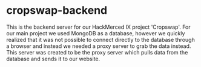 # cropswap-backend
This is the backend server for our HackMerced IX project 'Cropswap'. For our main project we used MongoDB as a database, however we quickly realized that it was not possible to connect directly to the database through a browser and instead we needed a proxy server to grab the data instead. This server was created to be the proxy server which pulls data from the database and sends it to our website.